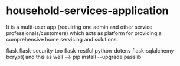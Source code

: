 # household-services-application
It is a multi-user app (requiring one admin and other service professionals/customers) which acts as platform for providing a comprehensive home servicing and solutions.


flask flask-security-too flask-restful python-dotenv flask-sqlalchemy bcrypt( and this as well --> pip install --upgrade passlib 


